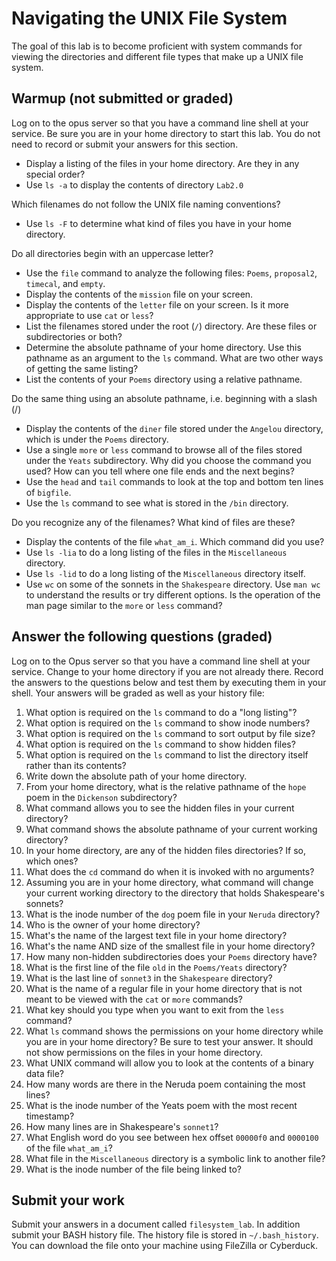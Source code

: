 # Navigating the UNIX File System

The goal of this lab is to become proficient with system commands for viewing the directories and different file types that make up a UNIX file system.

## Warmup (not submitted or graded)

Log on to the opus server so that you have a command line shell at your service. Be sure you are in your home directory to start this lab. You do not need to record or submit your answers for this section.

- Display a listing of the files in your home directory. Are they in any special order?
- Use `ls -a` to display the contents of directory `Lab2.0`

Which filenames do not follow the UNIX file naming conventions?

- Use `ls -F` to determine what kind of files you have in your home directory.

Do all directories begin with an uppercase letter?

- Use the `file` command to analyze the following files: `Poems`, `proposal2`, `timecal`, and `empty`.
- Display the contents of the `mission` file on your screen.
- Display the contents of the `letter` file on your screen. Is it more appropriate to use `cat` or `less`?
- List the filenames stored under the root (`/`) directory. Are these files or subdirectories or both?
- Determine the absolute pathname of your home directory. Use this pathname as an argument to the `ls` command. What are two other ways of getting the same listing?
- List the contents of your `Poems` directory using a relative pathname.

Do the same thing using an absolute pathname, i.e. beginning with a slash (/)

- Display the contents of the `diner` file stored under the `Angelou` directory, which is under the `Poems` directory.
- Use a single `more` or `less` command to browse all of the files stored under the `Yeats` subdirectory. Why did you choose the command you used? How can you tell where one file ends and the next begins?
- Use the `head` and `tail` commands to look at the top and bottom ten lines of `bigfile`.
- Use the `ls` command to see what is stored in the `/bin` directory.

Do you recognize any of the filenames? What kind of files are these?

- Display the contents of the file `what_am_i`. Which command did you use?
- Use `ls -lia` to do a long listing of the files in the `Miscellaneous` directory.
- Use `ls -lid` to do a long listing of the `Miscellaneous` directory itself.
- Use `wc` on some of the sonnets in the `Shakespeare` directory. Use `man wc` to understand the results or try different options. Is the operation of the man page similar to the `more` or `less` command?

## Answer the following questions (graded)

Log on to the Opus server so that you have a command line shell at your service. Change to your home directory if you are not already there. Record the answers to the questions below and test them by executing them in your shell. Your answers will be graded as well as your history file:

1. What option is required on the `ls` command to do a "long listing"?
2. What option is required on the `ls` command to show inode numbers?
3. What option is required on the `ls` command to sort output by file size?
4. What option is required on the `ls` command to show hidden files?
5. What option is required on the `ls` command to list the directory itself rather than its contents?
6. Write down the absolute path of your home directory.
7. From your home directory, what is the relative pathname of the `hope` poem in the `Dickenson` subdirectory?
8. What command allows you to see the hidden files in your current directory?
9. What command shows the absolute pathname of your current working directory?
10. In your home directory, are any of the hidden files directories? If so, which ones?
11. What does the `cd` command do when it is invoked with no arguments?
12. Assuming you are in your home directory, what command will change your current working directory to the directory that holds Shakespeare's sonnets?
13. What is the inode number of the `dog` poem file in your `Neruda` directory?
14. Who is the owner of your home directory?
15. What's the name of the largest text file in your home directory?
16. What's the name AND size of the smallest file in your home directory?
17. How many non-hidden subdirectories does your `Poems` directory have?
18. What is the first line of the file `old` in the `Poems/Yeats` directory?
19. What is the last line of `sonnet3` in the `Shakespeare` directory?
20. What is the name of a regular file in your home directory that is not meant to be viewed with the `cat` or `more` commands?
21. What key should you type when you want to exit from the `less` command?
22. What `ls` command shows the permissions on your home directory while you are in your home directory? Be sure to test your answer. It should not show permissions on the files in your home directory.
23. What UNIX command will allow you to look at the contents of a binary data file?
24. How many words are there in the Neruda poem containing the most lines?
25. What is the inode number of the Yeats poem with the most recent timestamp?
26. How many lines are in Shakespeare's `sonnet1`?
27. What English word do you see between hex offset `00000f0` and `0000100` of the file `what_am_i`?
28. What file in the `Miscellaneous` directory is a symbolic link to another file?
29. What is the inode number of the file being linked to?

## Submit your work

Submit your answers in a document called `filesystem_lab`. In addition submit your BASH history file. The history file is stored in `~/.bash_history`. You can download the file onto your machine using FileZilla or Cyberduck. 

